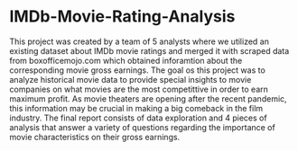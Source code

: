 # IMDb-Movie-Rating-Analysis
This project was created by a team of 5 analysts where we utilized an existing dataset about IMDb movie ratings and merged it with scraped data from boxofficemojo.com which obtained inforamtion about the corresponding movie gross earnings. The goal os this project was to analyze historical movie data to provide special insights to movie companies on what movies are the most competittive in order to earn maximum profit. As movie theaters are opening after the recent pandemic, this information may be crucial in making a big comeback in the film industry. The final report consists of data exploration and 4 pieces of analysis that answer a variety of questions regarding the importance of movie characteristics on their gross earnings. 
